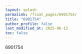 ```yaml
---
layout: splash
permalink: /float_pages/6901754/
title: "6901754"
author_profile: false
last_modified_at: 2025-06-13
toc: false
---
```

 
6901754
